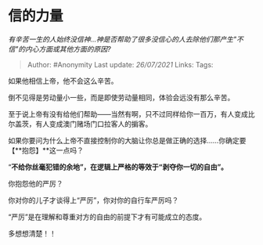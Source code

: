 # 信的力量
*有辛苦一生的人始终没信神…神是否帮助了很多没信心的人去除他们那产生"不信"的内心方面或其他方面的原因?*

> Author: #Anonymity
> Last update: *26/07/2021*
> Links:
> Tags:

如果他相信上帝，他不会这么辛苦。

倒不见得是劳动量小一些，而是即使劳动量相同，体验会远没有那么辛苦。

至于说上帝有没有给他们帮助——当然有啊，只不过同样给你一百万，有人变成比尔盖茨，有人变成澳门赌场门口拉客人的掮客。

如果你要问为什么上帝不直接控制你的大脑让你总是做正确的选择……你确定要【**抱怨】**这一点吗？

“**不给你丝毫犯错的余地”，在逻辑上严格的等效于“剥夺你一切的自由”。**

你抱怨他的严厉？

你对你的儿子才谈得上“严厉”，你对你的自行车严厉吗？

“严厉”是在理解和尊重对方的自由的前提下才有可能成立的态度。

多想想清楚！！

